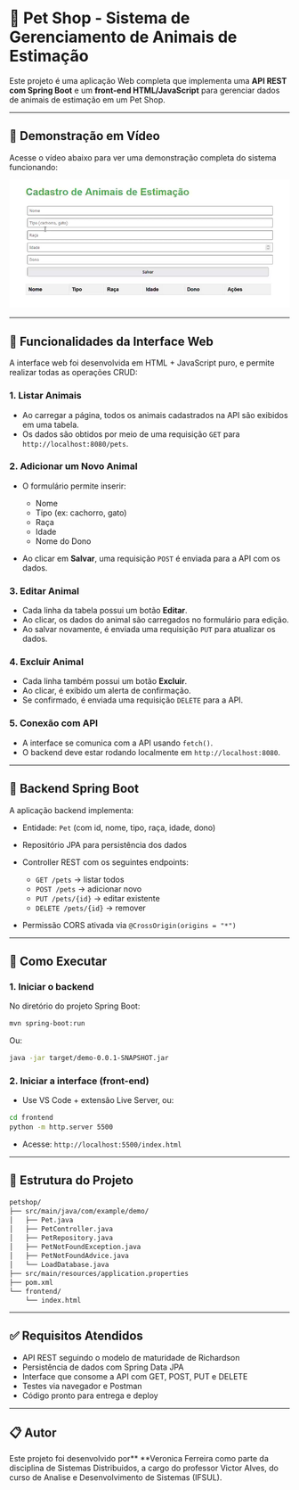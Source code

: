 # 🐾 Pet Shop - Sistema de Gerenciamento de Animais de Estimação

Este projeto é uma aplicação Web completa que implementa uma **API REST com Spring Boot** e um **front-end HTML/JavaScript** para gerenciar dados de animais de estimação em um Pet Shop.

---

## 🎥 Demonstração em Vídeo

Acesse o vídeo abaixo para ver uma demonstração completa do sistema funcionando:

[![Assista ao vídeo](https://raw.githubusercontent.com/veroafr/api-pet-register/refs/heads/main/demo/preview.png)](https://github.com/veroafr/api-pet-register/blob/main/demo-video.mp4)

---

## 🔧 Funcionalidades da Interface Web

A interface web foi desenvolvida em HTML + JavaScript puro, e permite realizar todas as operações CRUD:

### 1. Listar Animais

* Ao carregar a página, todos os animais cadastrados na API são exibidos em uma tabela.
* Os dados são obtidos por meio de uma requisição `GET` para `http://localhost:8080/pets`.

### 2. Adicionar um Novo Animal

* O formulário permite inserir:

  * Nome
  * Tipo (ex: cachorro, gato)
  * Raça
  * Idade
  * Nome do Dono
* Ao clicar em **Salvar**, uma requisição `POST` é enviada para a API com os dados.

### 3. Editar Animal

* Cada linha da tabela possui um botão **Editar**.
* Ao clicar, os dados do animal são carregados no formulário para edição.
* Ao salvar novamente, é enviada uma requisição `PUT` para atualizar os dados.

### 4. Excluir Animal

* Cada linha também possui um botão **Excluir**.
* Ao clicar, é exibido um alerta de confirmação.
* Se confirmado, é enviada uma requisição `DELETE` para a API.

### 5. Conexão com API

* A interface se comunica com a API usando `fetch()`.
* O backend deve estar rodando localmente em `http://localhost:8080`.

---

## 💾 Backend Spring Boot

A aplicação backend implementa:

* Entidade: `Pet` (com id, nome, tipo, raça, idade, dono)
* Repositório JPA para persistência dos dados
* Controller REST com os seguintes endpoints:

  * `GET /pets` → listar todos
  * `POST /pets` → adicionar novo
  * `PUT /pets/{id}` → editar existente
  * `DELETE /pets/{id}` → remover
* Permissão CORS ativada via `@CrossOrigin(origins = "*")`

---

## 🚀 Como Executar

### 1. Iniciar o backend

No diretório do projeto Spring Boot:

```bash
mvn spring-boot:run
```

Ou:

```bash
java -jar target/demo-0.0.1-SNAPSHOT.jar
```

### 2. Iniciar a interface (front-end)

* Use VS Code + extensão Live Server, ou:

```bash
cd frontend
python -m http.server 5500
```

* Acesse: `http://localhost:5500/index.html`

---

## 📆 Estrutura do Projeto

```
petshop/
├── src/main/java/com/example/demo/
│   ├── Pet.java
│   ├── PetController.java
│   ├── PetRepository.java
│   ├── PetNotFoundException.java
│   ├── PetNotFoundAdvice.java
│   └── LoadDatabase.java
├── src/main/resources/application.properties
├── pom.xml
└── frontend/
    └── index.html
```

---

## ✅ Requisitos Atendidos

* API REST seguindo o modelo de maturidade de Richardson
* Persistência de dados com Spring Data JPA
* Interface que consome a API com GET, POST, PUT e DELETE
* Testes via navegador e Postman
* Código pronto para entrega e deploy

---

## 📋 Autor

Este projeto foi desenvolvido por\*\* \*\*Veronica Ferreira como parte da disciplina de Sistemas Distribuidos, a cargo do professor Victor Alves, do curso de Analise e Desenvolvimento de Sistemas (IFSUL).
